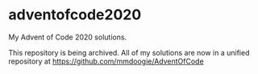 # adventofcode2020
My Advent of Code 2020 solutions.

This repository is being archived.  All of my solutions are now in a unified repository at https://github.com/mmdoogie/AdventOfCode


